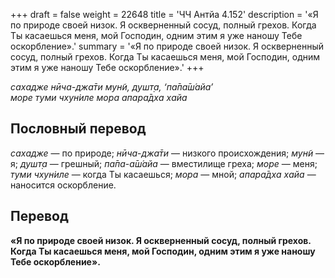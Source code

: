 +++
draft = false
weight = 22648
title = 'ЧЧ Антйа 4.152'
description = '«Я по природе своей низок. Я оскверненный сосуд, полный грехов. Когда Ты касаешься меня, мой Господин, одним этим я уже наношу Тебе оскорбление».'
summary = '«Я по природе своей низок. Я оскверненный сосуд, полный грехов. Когда Ты касаешься меня, мой Господин, одним этим я уже наношу Тебе оскорбление».'
+++

_сахадже нӣча-джа̄ти мун̃и, душт̣а, ‘па̄па̄ш́айа’  
море туми чхун̇иле мора апара̄дха хайа_

## Пословный перевод

_сахадже_ — по природе; _нӣча_\-_джа̄ти_ — низкого происхождения; _мун̃и_ — я; _душт̣а_ — грешный; _па̄па_\-_а̄ш́айа_ — вместилище греха; _море_ — меня; _туми_ _чхун̇иле_ — когда Ты касаешься; _мора_ — мной; _апара̄дха_ _хайа_ — наносится оскорбление.

## Перевод

**«Я по природе своей низок. Я оскверненный сосуд, полный грехов. Когда Ты касаешься меня, мой Господин, одним этим я уже наношу Тебе оскорбление».**
